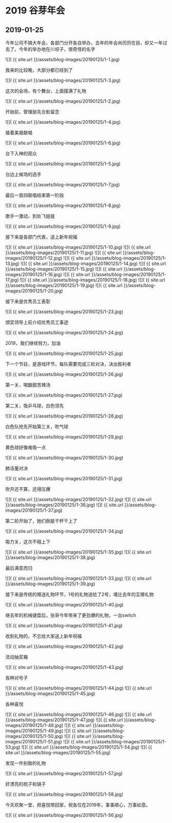 
2019 谷芽年会
===========

2019-01-25
-----------
今年公司不搞大年会，各部门分开各自举办，去年的年会尚历历在目，却又一年过去了。今年的举办地在川坝子，很奇怪的名字

![]( {{ site.url }}/assets/blog-images/20190125/1-1.jpg)

我来的比较晚，大部分都已经到了

![]( {{ site.url }}/assets/blog-images/20190125/1-3.jpg)

这次的会场，有个舞台，上面摆满了礼物

![]( {{ site.url }}/assets/blog-images/20190125/1-2.jpg)

开始前，管理层先合影留念

![]( {{ site.url }}/assets/blog-images/20190125/1-4.jpg)

接着美眉献唱

![]( {{ site.url }}/assets/blog-images/20190125/1-6.jpg)

台下入神的观众

![]( {{ site.url }}/assets/blog-images/20190125/1-5.jpg)

台边上候场的选手

![]( {{ site.url }}/assets/blog-images/20190125/1-7.jpg)

最后一首四联唱结束第一阶段

![]( {{ site.url }}/assets/blog-images/20190125/1-8.jpg)

歌手一激动，到处飞娃娃

![]( {{ site.url }}/assets/blog-images/20190125/1-9.jpg)

接下来是各部门代表，送上新年祝福

![]( {{ site.url }}/assets/blog-images/20190125/1-10.jpg)
![]( {{ site.url }}/assets/blog-images/20190125/1-11.jpg)
![]( {{ site.url }}/assets/blog-images/20190125/1-12.jpg)
![]( {{ site.url }}/assets/blog-images/20190125/1-13.jpg)
![]( {{ site.url }}/assets/blog-images/20190125/1-14.jpg)
![]( {{ site.url }}/assets/blog-images/20190125/1-15.jpg)
![]( {{ site.url }}/assets/blog-images/20190125/1-16.jpg)
![]( {{ site.url }}/assets/blog-images/20190125/1-17.jpg)
![]( {{ site.url }}/assets/blog-images/20190125/1-18.jpg)
![]( {{ site.url }}/assets/blog-images/20190125/1-19.jpg)
![]( {{ site.url }}/assets/blog-images/20190125/1-20.jpg)

接下来是优秀员工表彰

![]( {{ site.url }}/assets/blog-images/20190125/1-23.jpg)

颁奖领导上前介绍优秀员工事迹

![]( {{ site.url }}/assets/blog-images/20190125/1-24.jpg)

2019，我们继续努力，加油

![]( {{ site.url }}/assets/blog-images/20190125/1-25.jpg)

下一个节目，是游戏环节，每队需要完成三轮对决，决出胜利者

![]( {{ site.url }}/assets/blog-images/20190125/1-26.jpg)

第一关，喝酸甜苦辣汤

![]( {{ site.url }}/assets/blog-images/20190125/1-27.jpg)

第二关，吸乒乓球，白色领先

![]( {{ site.url }}/assets/blog-images/20190125/1-28.jpg)

白色队抢先开始第三关，吹气球

![]( {{ site.url }}/assets/blog-images/20190125/1-29.jpg)

黄色球好像难吸一点

![]( {{ site.url }}/assets/blog-images/20190125/1-30.jpg)

肺活量对决

![]( {{ site.url }}/assets/blog-images/20190125/1-31.jpg)

吹开还不算，还得压爆

![]( {{ site.url }}/assets/blog-images/20190125/1-32.jpg)
![]( {{ site.url }}/assets/blog-images/20190125/1-36.jpg)
![]( {{ site.url }}/assets/blog-images/20190125/1-37.jpg)

第二轮开始了，她们倒是干杯干上了

![]( {{ site.url }}/assets/blog-images/20190125/1-34.jpg)

吸力关，这次不相上下

![]( {{ site.url }}/assets/blog-images/20190125/1-35.jpg)
![]( {{ site.url }}/assets/blog-images/20190125/1-38.jpg)

最后满意而归

![]( {{ site.url }}/assets/blog-images/20190125/1-33.jpg)
![]( {{ site.url }}/assets/blog-images/20190125/1-39.jpg)

接下来是传统的赠送礼物环节，1号的礼物送给了2号，堪比去年的互赠礼物

![]( {{ site.url }}/assets/blog-images/20190125/1-40.jpg)

继去年的机械键盘后，张哥今年带来了更劲爆的礼物，一台switch

![]( {{ site.url }}/assets/blog-images/20190125/1-41.jpg)

收到礼物的，不忘给大家送上新年祝福

![]( {{ site.url }}/assets/blog-images/20190125/1-42.jpg)

流动抽奖箱

![]( {{ site.url }}/assets/blog-images/20190125/1-43.jpg)

各种对号子

![]( {{ site.url }}/assets/blog-images/20190125/1-44.jpg)
![]( {{ site.url }}/assets/blog-images/20190125/1-45.jpg)

各种喜悦

![]( {{ site.url }}/assets/blog-images/20190125/1-46.jpg)
![]( {{ site.url }}/assets/blog-images/20190125/1-47.jpg)
![]( {{ site.url }}/assets/blog-images/20190125/1-48.jpg)
![]( {{ site.url }}/assets/blog-images/20190125/1-49.jpg)
![]( {{ site.url }}/assets/blog-images/20190125/1-50.jpg)
![]( {{ site.url }}/assets/blog-images/20190125/1-51.jpg)
![]( {{ site.url }}/assets/blog-images/20190125/1-53.jpg)
![]( {{ site.url }}/assets/blog-images/20190125/1-54.jpg)
![]( {{ site.url }}/assets/blog-images/20190125/1-55.jpg)

发现一件别致的礼物

![]( {{ site.url }}/assets/blog-images/20190125/1-57.jpg)

好漂亮的梳子和镜子

![]( {{ site.url }}/assets/blog-images/20190125/1-58.jpg)

今天欢聚一堂，把喜悦带回家，祝各位在2019年，事事顺心，万事如意。

![]( {{ site.url }}/assets/blog-images/20190125/1-56.jpg)


